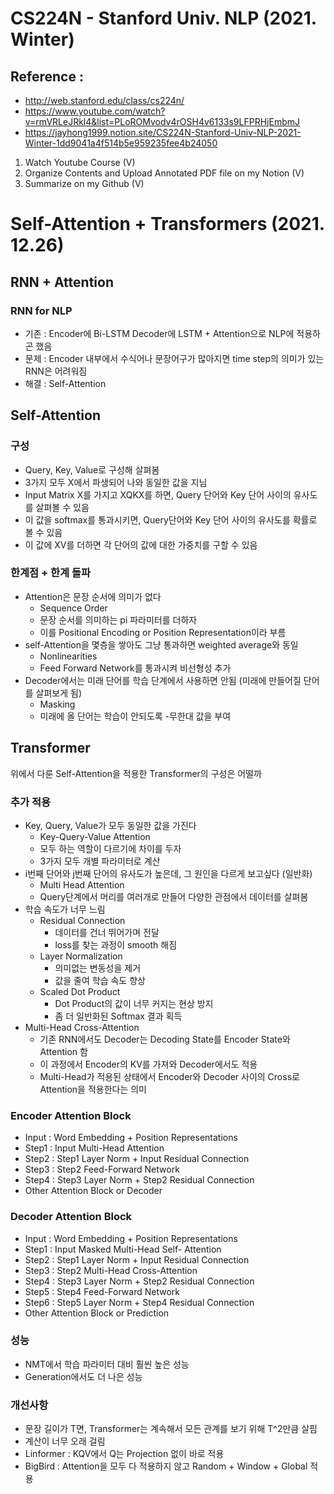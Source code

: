 # CS224N - Stanford Univ. NLP (2021. Winter) 
## Reference : 
- http://web.stanford.edu/class/cs224n/
- https://www.youtube.com/watch?v=rmVRLeJRkl4&list=PLoROMvodv4rOSH4v6133s9LFPRHjEmbmJ
- https://jayhong1999.notion.site/CS224N-Stanford-Univ-NLP-2021-Winter-1dd9041a4f514b5e959235fee4b24050

1. Watch Youtube Course (V)
2. Organize Contents and Upload Annotated PDF file on my Notion (V)
3. Summarize on my Github (V)


# Self-Attention + Transformers (2021. 12.26)

## RNN + Attention
### RNN for NLP
- 기존 : Encoder에 Bi-LSTM Decoder에 LSTM + Attention으로 NLP에 적용하곤 했음
- 문제 : Encoder 내부에서 수식어나 문장어구가 많아지면 time step의 의미가 있는 RNN은 어려워짐
- 해결 : Self-Attention

## Self-Attention
### 구성
- Query, Key, Value로 구성해 살펴봄
- 3가지 모두 X에서 파생되어 나와 동일한 값을 지님
- Input Matrix X를 가지고 XQKX를 하면, Query 단어와 Key 단어 사이의 유사도를 살펴볼 수 있음
- 이 값을 softmax를 통과시키면, Query단어와 Key 단어 사이의 유사도를 확률로 볼 수 있음
- 이 값에 XV를 더하면 각 단어의 값에 대한 가중치를 구할 수 있음

### 한계점 + 한계 돌파
- Attention은 문장 순서에 의미가 없다
    - Sequence Order
    - 문장 순서를 의미하는 pi 파라미터를 더하자
    - 이를 Positional Encoding or Position Representation이라 부름
- self-Attention을 몇층을 쌓아도 그냥 통과하면 weighted average와 동일
    - Nonlinearities
    - Feed Forward Network를 통과시켜 비선형성 추가
- Decoder에서는 미래 단어를 학습 단계에서 사용하면 안됨 (미래에 만들어질 단어를 살펴보게 됨)
    - Masking
    - 미래에 올 단어는 학습이 안되도록 -무한대 값을 부여

## Transformer
위에서 다룬 Self-Attention을 적용한 Transformer의 구성은 어떨까

### 추가 적용
- Key, Query, Value가 모두 동일한 값을 가진다
    - Key-Query-Value Attention
    - 모두 하는 역할이 다르기에 차이를 두자
    - 3가지 모두 개별 파라미터로 계산
- i번째 단어와 j번째 단어의 유사도가 높은데, 그 원인을 다르게 보고싶다 (일반화)
    - Multi Head Attention
    - Query단계에서 머리를 여러개로 만들어 다양한 관점에서 데이터를 살펴봄
- 학습 속도가 너무 느림
    - Residual Connection
        - 데이터를 건너 뛰어가며 전달
        - loss를 찾는 과정이 smooth 해짐
    - Layer Normalization
        - 의미없는 변동성을 제거
        - 값을 줄여 학습 속도 향상
    - Scaled Dot Product
        - Dot Product의 값이 너무 커지는 현상 방지
        - 좀 더 일반화된 Softmax 결과 획득
- Multi-Head Cross-Attention
    - 기존 RNN에서도 Decoder는 Decoding State를 Encoder State와 Attention 함
    - 이 과정에서 Encoder의 KV를 가져와 Decoder에서도 적용
    - Multi-Head가 적용된 상태에서 Encoder와 Decoder 사이의 Cross로 Attention을 적용한다는 의미

### Encoder Attention Block
- Input : Word Embedding + Position Representations
- Step1 : Input Multi-Head Attention
- Step2 : Step1 Layer Norm + Input Residual Connection 
- Step3 : Step2 Feed-Forward Network
- Step4 : Step3 Layer Norm + Step2 Residual Connection
- Other Attention Block or Decoder 

### Decoder Attention Block
- Input : Word Embedding + Position Representations
- Step1 : Input Masked Multi-Head Self- Attention
- Step2 : Step1 Layer Norm + Input Residual Connection
- Step3 : Step2 Multi-Head Cross-Attention
- Step4 : Step3 Layer Norm + Step2 Residual Connection
- Step5 : Step4 Feed-Forward Network
- Step6 : Step5 Layer Norm + Step4 Residual Connection
- Other Attention Block or Prediction

### 성능
- NMT에서 학습 파라미터 대비 훨씬 높은 성능
- Generation에서도 더 나은 성능

### 개선사항
- 문장 길이가 T면, Transformer는 계속해서 모든 관계를 보기 위해 T^2만큼 살핌
- 계산이 너무 오래 걸림
- Linformer : KQV에서 Q는 Projection 없이 바로 적용
- BigBird : Attention을 모두 다 적용하지 않고 Random + Window + Global 적용